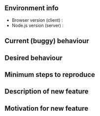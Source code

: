 <!--
Are you submitting a bug report or a feature request?  If so, use the appropriate template that follows.

When submitting a bug report, check the following:
- The report has a descriptive title.
- The bug still exists in the master branch and the unstable (dev) branch.
-->




<!-- BUG REPORT : Delete if requesting a feature -->

## Environment info

- Browser version (client) :
- Node.js version (server) :


## Current (buggy) behaviour

<!-- What does the bug do? -->


## Desired behaviour

<!-- What do you expect app-ui to do instead? -->


## Minimum steps to reproduce

<!-- Write out an overview of what you need to do to reproduce the issue. -->

<!-- END BUG REPORT -->




<!-- FEATURE REQUEST : Delete if reporting a bug -->

## Description of new feature

<!-- What should the new feature do?  That is, what is the goal that the user will accomplish? -->


## Motivation for new feature

<!-- Describe the use case for this new feature.  Why is the goal the user will accomplish important? -->


<!-- END FEATURE REQUEST -->